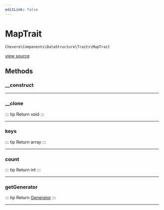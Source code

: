 ```yaml
---
editLink: false
---
```


# MapTrait

`Chevere\Components\DataStructure\Traits\MapTrait`

[view source](https://github.com/chevere/chevere/blob/master/src/Chevere/Components/DataStructure/Traits/MapTrait.php)

## Methods

### __construct

---

### __clone

::: tip Return
void
:::

---

### keys

::: tip Return
array
:::

---

### count

::: tip Return
int
:::

---

### getGenerator

::: tip Return
[Generator](https://www.php.net/manual/class.generator)
:::

---
